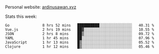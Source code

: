 Personal website: [ardinusawan.xyz](https://ardinusawan.xyz)

Stats this week:
<!--START_SECTION:waka-->

```text
Go               8 hrs 52 mins   ██████████░░░░░░░░░░░░░░░   40.31 %
Vue.js           2 hrs 19 mins   ██▓░░░░░░░░░░░░░░░░░░░░░░   10.55 %
JSON             2 hrs 8 mins    ██▒░░░░░░░░░░░░░░░░░░░░░░   09.72 %
YAML             1 hr 45 mins    ██░░░░░░░░░░░░░░░░░░░░░░░   07.96 %
JavaScript       1 hr 13 mins    █▒░░░░░░░░░░░░░░░░░░░░░░░   05.52 %
Clojure          1 hr 12 mins    █▒░░░░░░░░░░░░░░░░░░░░░░░   05.46 %
```

<!--END_SECTION:waka-->
